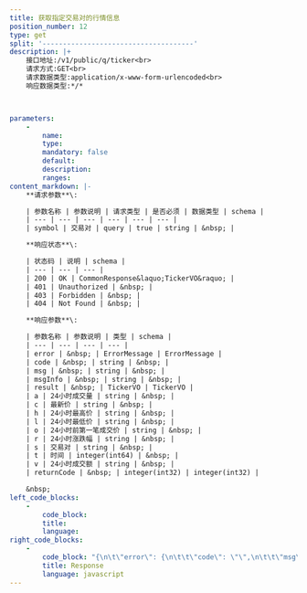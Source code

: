 ```yaml
---
title: 获取指定交易对的行情信息
position_number: 12
type: get
split: '-------------------------------------'
description: |+
    接口地址:/v1/public/q/ticker<br>
    请求方式:GET<br>
    请求数据类型:application/x-www-form-urlencoded<br>
    响应数据类型:*/*



parameters:
    -
        name:
        type:
        mandatory: false
        default:
        description:
        ranges:
content_markdown: |-
    **请求参数**\:

    | 参数名称 | 参数说明 | 请求类型 | 是否必须 | 数据类型 | schema |
    | --- | --- | --- | --- | --- | --- |
    | symbol | 交易对 | query | true | string | &nbsp; |

    **响应状态**\:

    | 状态码 | 说明 | schema |
    | --- | --- | --- |
    | 200 | OK | CommonResponse&laquo;TickerVO&raquo; |
    | 401 | Unauthorized | &nbsp; |
    | 403 | Forbidden | &nbsp; |
    | 404 | Not Found | &nbsp; |

    **响应参数**\:

    | 参数名称 | 参数说明 | 类型 | schema |
    | --- | --- | --- | --- |
    | error | &nbsp; | ErrorMessage | ErrorMessage |
    | code | &nbsp; | string | &nbsp; |
    | msg | &nbsp; | string | &nbsp; |
    | msgInfo | &nbsp; | string | &nbsp; |
    | result | &nbsp; | TickerVO | TickerVO |
    | a | 24小时成交量 | string | &nbsp; |
    | c | 最新价 | string | &nbsp; |
    | h | 24小时最高价 | string | &nbsp; |
    | l | 24小时最低价 | string | &nbsp; |
    | o | 24小时前第一笔成交价 | string | &nbsp; |
    | r | 24小时涨跌幅 | string | &nbsp; |
    | s | 交易对 | string | &nbsp; |
    | t | 时间 | integer(int64) | &nbsp; |
    | v | 24小时成交额 | string | &nbsp; |
    | returnCode | &nbsp; | integer(int32) | integer(int32) |

    &nbsp;
left_code_blocks:
    -
        code_block:
        title:
        language:
right_code_blocks:
    -
        code_block: "{\n\t\"error\": {\n\t\t\"code\": \"\",\n\t\t\"msg\": \"\"\n\t},\n\t\"msgInfo\": \"\",\n\t\"result\": {\n\t\t\"a\": \"\",\n\t\t\"c\": \"\",\n\t\t\"h\": \"\",\n\t\t\"l\": \"\",\n\t\t\"o\": \"\",\n\t\t\"r\": \"\",\n\t\t\"s\": \"\",\n\t\t\"t\": 0,\n\t\t\"v\": \"\"\n\t},\n\t\"returnCode\": 0\n}"
        title: Response
        language: javascript
---
```

